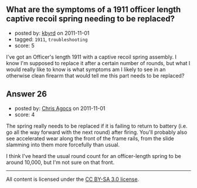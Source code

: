 ## What are the symptoms of a 1911 officer length captive recoil spring needing to be replaced?

- posted by: [kbyrd](https://stackexchange.com/users/-1/37-kbyrd) on 2011-11-01
- tagged: `1911`, `troubleshooting`
- score: 5

<p>I've got an Officer's length 1911 with a captive recoil spring assembly. I know I'm supposed to replace it after a certain number of rounds, but what I would really like to know is what symptoms am I likely to see in an otherwise clean firearm that would tell me this part needs to be replaced?</p>



## Answer 26

- posted by: [Chris Agocs](https://stackexchange.com/users/-1/12-chris-agocs) on 2011-11-01
- score: 4

<p>The spring really needs to be replaced if it is failing to return to battery (i.e. go all the way forward with the next round) after firing. You'll probably also see accelerated wear along the front of the frame rails, from the slide slamming into them more forcefully than usual. </p>

<p>I think I've heard the usual round count for an officer-length spring to be around 10,000, but I'm not sure on that front.</p>




---

All content is licensed under the [CC BY-SA 3.0 license](https://creativecommons.org/licenses/by-sa/3.0/).
